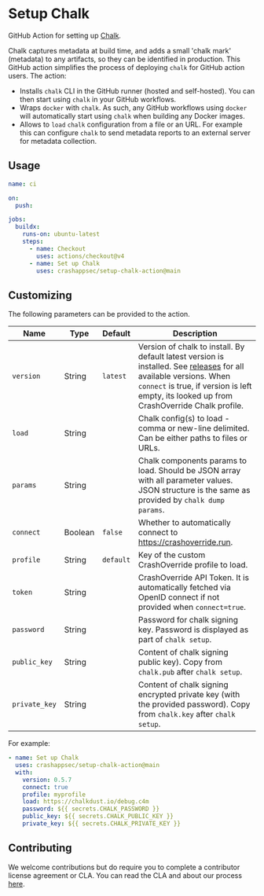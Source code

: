 # Setup Chalk

GitHub Action for setting up [Chalk].

Chalk captures metadata at build time, and adds a small 'chalk mark' (metadata)
to any artifacts, so they can be identified in production. This GitHub action
simplifies the process of deploying `chalk` for GitHub action users. The
action:

- Installs `chalk` CLI in the GitHub runner (hosted and
  self-hosted). You can then start using `chalk` in your GitHub workflows.
- Wraps `docker` with `chalk`. As such, any GitHub workflows using `docker`
  will automatically start using `chalk` when building any Docker images.
- Allows to `load` `chalk` configuration from a file or an URL. For
  example this can configure `chalk` to send metadata reports to an
  external server for metadata collection.

## Usage

```yaml
name: ci

on:
  push:

jobs:
  buildx:
    runs-on: ubuntu-latest
    steps:
      - name: Checkout
        uses: actions/checkout@v4
      - name: Set up Chalk
        uses: crashappsec/setup-chalk-action@main
```

## Customizing

The following parameters can be provided to the action.

| Name          | Type    | Default   | Description                                                                                                                                                                                                       |
| ------------- | ------- | --------- | ----------------------------------------------------------------------------------------------------------------------------------------------------------------------------------------------------------------- |
| `version`     | String  | `latest`  | Version of chalk to install. By default latest version is installed. See [releases] for all available versions. When `connect` is true, if version is left empty, its looked up from CrashOverride Chalk profile. |
| `load`        | String  |           | Chalk config(s) to load - comma or new-line delimited. Can be either paths to files or URLs.                                                                                                                      |
| `params`      | String  |           | Chalk components params to load. Should be JSON array with all parameter values. JSON structure is the same as provided by `chalk dump params`.                                                                   |
| `connect`     | Boolean | `false`   | Whether to automatically connect to https://crashoverride.run.                                                                                                                                                    |
| `profile`     | String  | `default` | Key of the custom CrashOverride profile to load.                                                                                                                                                                  |
| `token`       | String  |           | CrashOverride API Token. It is automatically fetched via OpenID connect if not provided when `connect=true`.                                                                                                      |
| `password`    | String  |           | Password for chalk signing key. Password is displayed as part of `chalk setup`.                                                                                                                                   |
| `public_key`  | String  |           | Content of chalk signing public key). Copy from `chalk.pub` after `chalk setup`.                                                                                                                                  |
| `private_key` | String  |           | Content of chalk signing encrypted private key (with the provided password). Copy from `chalk.key` after `chalk setup`.                                                                                           |

For example:

```yaml
- name: Set up Chalk
  uses: crashappsec/setup-chalk-action@main
  with:
    version: 0.5.7
    connect: true
    profile: myprofile
    load: https://chalkdust.io/debug.c4m
    password: ${{ secrets.CHALK_PASSWORD }}
    public_key: ${{ secrets.CHALK_PUBLIC_KEY }}
    private_key: ${{ secrets.CHALK_PRIVATE_KEY }}
```

[chalk]: https://github.com/crashappsec/chalk/
[releases]: https://crashoverride.com/releases
[CrashOverride]: https://crashoverride.run

## Contributing

We welcome contributions but do require you to complete a contributor
license agreement or CLA. You can read the CLA and about our process
[here](https://github.com/crashappsec/.github/blob/main/CLA-process.md).
